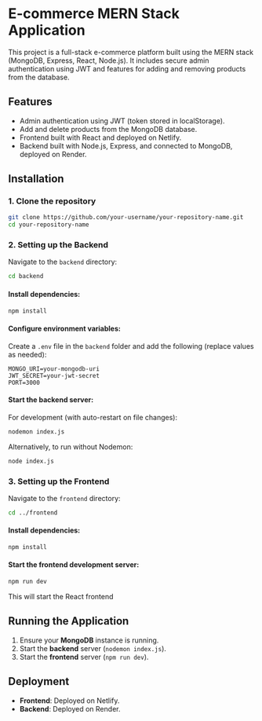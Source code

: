 # E-commerce MERN Stack Application

This project is a full-stack e-commerce platform built using the MERN stack (MongoDB, Express, React, Node.js). It includes secure admin authentication using JWT and features for adding and removing products from the database.

## Features

- Admin authentication using JWT (token stored in localStorage).
- Add and delete products from the MongoDB database.
- Frontend built with React and deployed on Netlify.
- Backend built with Node.js, Express, and connected to MongoDB, deployed on Render.
  
## Installation

### 1. Clone the repository

```bash
git clone https://github.com/your-username/your-repository-name.git
cd your-repository-name
```

### 2. Setting up the Backend

Navigate to the `backend` directory:

```bash
cd backend
```

#### Install dependencies:

```bash
npm install
```

#### Configure environment variables:

Create a `.env` file in the `backend` folder and add the following (replace values as needed):

```
MONGO_URI=your-mongodb-uri
JWT_SECRET=your-jwt-secret
PORT=3000
```

#### Start the backend server:

For development (with auto-restart on file changes):

```bash
nodemon index.js
```

Alternatively, to run without Nodemon:

```bash
node index.js
```

### 3. Setting up the Frontend

Navigate to the `frontend` directory:

```bash
cd ../frontend
```

#### Install dependencies:

```bash
npm install
```

#### Start the frontend development server:

```bash
npm run dev
```

This will start the React frontend 

## Running the Application

1. Ensure your **MongoDB** instance is running.
2. Start the **backend** server (`nodemon index.js`).
3. Start the **frontend** server (`npm run dev`).


## Deployment

- **Frontend**: Deployed on Netlify.
- **Backend**: Deployed on Render.
